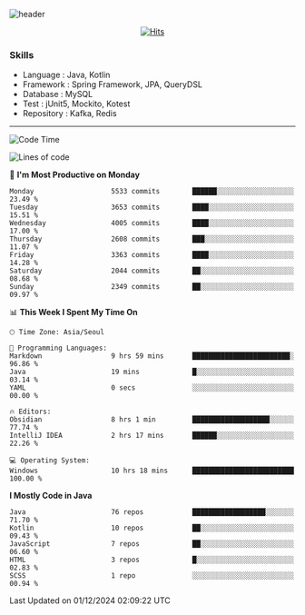 <!-- Github Profile Readme로 프로필 꾸미기 : https://zzsza.github.io/development/2020/07/10/make-github-profile-readme/ -->

<!-- github theme -->
  <!-- 
    ![header](https://capsule-render.vercel.app/api?type=slice&color=e0f0e3&height=150&section=header&text=beasy&fontSize=45)
  -->
  ![header](https://capsule-render.vercel.app/api?type=soft&color=e0f0e3&height=150&section=header&text=Choi-YongSeok&fontSize=55&animation=twinkling)


<!-- hits count : https://hits.seeyoufarm.com/ -->
<div align=center>
    
  [![Hits](https://hits.seeyoufarm.com/api/count/incr/badge.svg?url=https%3A%2F%2Fgithub.com%2Fchoi-ys&count_bg=%2379C83D&title_bg=%23555555&icon=&icon_color=%23E7E7E7&title=hits&edge_flat=false)](https://hits.seeyoufarm.com)

</div>


<!-- Committed Top Lang -->
<div align=center>
</div>


### Skills
 - Language : Java, Kotlin
 - Framework : Spring Framework, JPA, QueryDSL
 - Database : MySQL
 - Test : jUnit5, Mockito, Kotest
 - Repository : Kafka, Redis

---

<!--START_SECTION:waka-->
![Code Time](http://img.shields.io/badge/Code%20Time-4%2C890%20hrs%2049%20mins-blue)

![Lines of code](https://img.shields.io/badge/From%20Hello%20World%20I%27ve%20Written-15.1%20million%20lines%20of%20code-blue)

📅 **I'm Most Productive on Monday** 

```text
Monday                   5533 commits        ██████░░░░░░░░░░░░░░░░░░░   23.49 % 
Tuesday                  3653 commits        ████░░░░░░░░░░░░░░░░░░░░░   15.51 % 
Wednesday                4005 commits        ████░░░░░░░░░░░░░░░░░░░░░   17.00 % 
Thursday                 2608 commits        ███░░░░░░░░░░░░░░░░░░░░░░   11.07 % 
Friday                   3363 commits        ████░░░░░░░░░░░░░░░░░░░░░   14.28 % 
Saturday                 2044 commits        ██░░░░░░░░░░░░░░░░░░░░░░░   08.68 % 
Sunday                   2349 commits        ██░░░░░░░░░░░░░░░░░░░░░░░   09.97 % 
```


📊 **This Week I Spent My Time On** 

```text
🕑︎ Time Zone: Asia/Seoul

💬 Programming Languages: 
Markdown                 9 hrs 59 mins       ████████████████████████░   96.86 % 
Java                     19 mins             █░░░░░░░░░░░░░░░░░░░░░░░░   03.14 % 
YAML                     0 secs              ░░░░░░░░░░░░░░░░░░░░░░░░░   00.00 % 

🔥 Editors: 
Obsidian                 8 hrs 1 min         ███████████████████░░░░░░   77.74 % 
IntelliJ IDEA            2 hrs 17 mins       ██████░░░░░░░░░░░░░░░░░░░   22.26 % 

💻 Operating System: 
Windows                  10 hrs 18 mins      █████████████████████████   100.00 % 
```

**I Mostly Code in Java** 

```text
Java                     76 repos            ██████████████████░░░░░░░   71.70 % 
Kotlin                   10 repos            ██░░░░░░░░░░░░░░░░░░░░░░░   09.43 % 
JavaScript               7 repos             ██░░░░░░░░░░░░░░░░░░░░░░░   06.60 % 
HTML                     3 repos             █░░░░░░░░░░░░░░░░░░░░░░░░   02.83 % 
SCSS                     1 repo              ░░░░░░░░░░░░░░░░░░░░░░░░░   00.94 % 
```




 Last Updated on 01/12/2024 02:09:22 UTC
<!--END_SECTION:waka-->

<!-- 
![footer](https://capsule-render.vercel.app/api?section=footer&type=slice&color=e0f0e3)
-->

